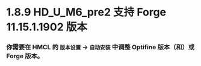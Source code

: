 # 1.8.9 HD_U_M6_pre2 支持 Forge 11.15.1.1902 版本

### 你需要在 HMCL 的 `版本设置` -> `自动安装` 中调整 Optifine 版本（和）或 Forge 版本。

